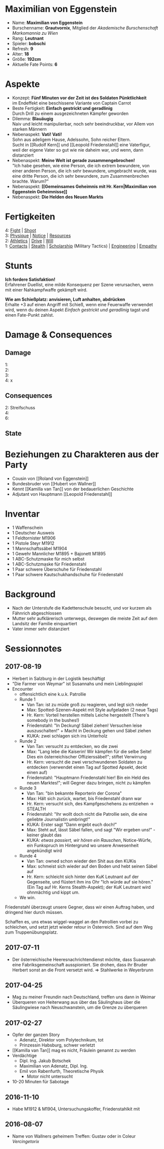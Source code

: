 # Maximilian von Eggenstein

* Name: **Maximilian von Eggenstein**
* Burschenname: **Grautvornix**, Mitglied der *Akademische Burschenschaft Markomannia zu Wien*
* Rang: **Leutnant**
* Spieler: **bobschi**
* Refresh: **9**
* Alter: **18**
* Größe: **192cm**
* Aktuelle Fate Points: **6**

# Aspekte

* Konzept: **Fünf Minuten vor der Zeit ist des Soldaten Pünktlichkeit**  
im Endeffekt eine beschissene Variante von Captain Carrot
* Beste Fertigkeit: **Einfach gestrickt und geradlinig**  
Durch Drill zu einem ausgezeichneten Kämpfer geworden
* Dilemma: **Blauäugig**  
Naiv und leicht manipulierbar, noch sehr beeindruckbar, vor Allem von starken Männern
* Nebenaspekt: **Vati! Vati!**  
Sohn aus adeligem Hause, Adelssohn, Sohn reicher Eltern.  
Sucht in [[Rudolf Kern]] und [[Leopold Friedenstahl]] eine Vaterfigur, weil der eigene Vater so gut wie nie daheim war, und wenn, dann distanziert
* Nebenaspekt: **Meine Welt ist gerade zusammengebrochen!**  
"Ich habe gesehen, wie eine Person, die ich extrem bewundere, von einer anderen Person, die ich sehr bewundere, umgebracht wurde, was eine dritte Person, die ich sehr bewundere, zum Zusammenbrechen brachte. Warum?"
* Nebenaspekt: **[[Gemeinsames Geheimnis mit Hr. Kern|Maximilian von Eggenstein Geheimnisse]]**
* Nebenaspekt: **Die Helden des Neuen Markts**

# Fertigkeiten

4: [Fight][skills_fight] | [Shoot][skills_shoot]  
3: [Physique][skills_physique] | [Notice][skills_notice] | [Resources][skills_resources]  
2: [Athletics][skills_athletics] | [Drive][skills_drive] | [Will][skills_will]  
1: [Contacts][skills_contacts] | [Stealth][skills_stealth] | [Scholarship][skills_scholarship] (Military Tactics) | [Engineering][skills_engineering] | [Empathy][skills_empathy]

# Stunts 

**Ich fordere Satisfaktion!**  
Erfahrener Duellist, eine milde Konsequenz per Szene verursachen, wenn mit einer Nahkampfwaffe gekämpft wird.

**Wie am Schießplatz: anvisieren, Luft anhalten, abdrücken**  
Erhalte +3 auf einen Angriff mit Schieß, wenn eine Feuerwaffe verwendet wird, wenn du deinen Aspekt *Einfach gestrickt und geradlinig* tagst und einen Fate-Punkt zahlst.

# Damage & Consequences

## Damage

1:  
2:  
3:   
4: x  

## Consequences

2: Streifschuss  
4:  
6:

## State

# Beziehungen zu Charakteren aus der Party

* Cousin von [[Roland von Eggenstein]]
* Bundesbruder von [[Hubert von Wallner]]
* Kennt [[Kamilla van Tan]] von der bedauerlichen Geschichte
* Adjutant von Hauptmann [[Leopold Friedenstahl]]

# Inventar

* 1 Waffenschein   
* 1 Deutscher Ausweis
* 1 Feldtornister M1906  
* 1 Pistole Steyr M1912  
* 1 Mannschaftssäbel M1904  
* 1 Gewehr Mannlicher M1895 + Bajonett M1895  
* 1 ABC-Schutzmaske für mich selbst
* 1 ABC-Schutzmaske für Friedenstahl  
* 1 Paar schwere Überschuhe für Friedenstahl  
* 1 Paar schwere Kautschukhandschuhe für Friedenstahl

# Background

* Nach der Unterstufe die Kadettenschule besucht, und vor kurzem als Fähnrich abgeschlossen
* Mutter sehr aufklärerisch unterwegs, deswegen die meiste Zeit auf dem Landsitz der Familie einquartiert
* Vater immer sehr distanziert

# Sessionnotes

## 2017-08-19

* Herbert in Salzburg in der Logistik beschäftigt
* "Die Farmer von Weymar" ist Susannahs und mein Lieblingsspiel
* Encounter
    - offensichtlich eine k.u.k. Patrollie
    - Runde 1
        + Van Tan: ist zu müde groß zu reagieren, und legt sich nieder
        + Max: Spotted-Szenen-Aspekt mit Style aufgeladen (2 neue Tags)
        + Hr. Kern: Vorteil herstellen mittels Leiche hergestellt (There's somebody in the bushes!)
        + Friedenstahl: "In Deckung! Säbel ziehen! Versuchen leise auszuschalten!" + Macht in Deckung gehen und Säbel ziehen
        + KUKA: zwei schlagen sich ins Unterholz
    - Runde 2
        + Van Tan: versucht zu entdecken, wo die zwei
        + Max: "Lang lebe die Kaiserin! Wir kämpfen für die selbe Seite! Dies ein österreichischer Offizierssäbel!"; stiftet Verwirrung
        + Hr. Kern: versucht die zwei verschwundenen Soldaten zu entdecken (verwendet einen Tag auf Spotted Apsekt, deckt einen auf)
        + Friedenstahl: "Hauptmann Friedenstahl hier! Bin ein Held des neuen Marktes!"; will Gegner dazu bringen, nicht zu kämpfen
    - Runde 3
        + Van Tan: "bin bekannte Reporterin der Corona"
        + Max: Hält sich zurück, wartet, bis Friedenstahl drann war
        + Hr. Kern: versucht sich, des Kampfgeschehens zu entziehen -> STEALTH
        + Friedenstahl: "Ihr wollt doch nicht die Patrollie sein, die eine geliebte Journalistin umbringt!"
        + KUKA: Erster sagt "Dann ergebt euch doch!"
        + Max: Steht auf, lässt Säbel fallen, und sagt "Wir ergeben uns!" - keiner glaubt das
        + KUKA: _etwas passiert, wir hören ein Rauschen_, Notice-Würfe, ein Funkspruch im Hintergrund wo unsere Anwesenheit angekündigt wird
    - Runde 4
        + Van Tan: owned schon wieder den Shit aus den KUKis
        + Max: schmeist sich wieder auf den Boden und hebt seinen Säbel auf
        + Hr. Kern: schleicht sich hinter den KuK Leutnant auf der Gegenseite, und flüstert ihm ins Ohr "Ich würde auf sie hören." (Ein Tag auf Hr. Kerns Stealth-Aspekt); der KuK Leutnant wird ohnmächtig und kippt um.
    - We win.

Friedenstahl überzeugt unsere Gegner, dass wir einen Auftrag haben, und dringend hier durch müssen. 

Schaffen es, uns etwas wiggel-waggel an den Patrollien vorbei zu schleichen, und setzt jetzt wieder retour in Österreich. Sind auf dem Weg zum Truppenübungsplatz.

## 2017-07-11

* Der österreichische Heeresnachrichtendienst möchte, dass Suasannah eine Fabriksgemeinschaft ausspioniert. Sie drohen, dass ihr Bruder Herbert sonst an die Front versetzt wird. => Stahlwerke in Weyerbrunn

## 2017-04-25

* Mag zu meiner Freundin nach Deutschland, treffen uns dann in Weimar
* Überqueren von Heiterwang aus über das Säulinghaus über die Säulingwiese nach Neuschwanstein, um die Grenze zu überqueren

## 2017-02-27

* Opfer der ganzen Story
  * Adenatz, Direktor vom Polytechnikum, tot
  * Prinzessin Habsburg, schwer verletzt
* [[Kamilla van Tan]] mag es nicht, Fräulein genannt zu werden 
* Verdächtige
  * Dipl. Ing. Jakub Botschek
  * Maximilian von Adenatz, Dipl. Ing.
  * Emil von Rabenfurth, Theoretische Physik
    * Motor nicht untersucht
* 10-20 Minuten für Sabotage

## 2016-11-10

* Habe M1912 & M1904, Untersuchungskoffer, Friedenstahlkit mit

## 2016-08-07

* Name von Wallners geheimem Treffen: Gustav oder in Coleur *Vercingetorix*

[skills_fight]: http://fate-srd.com/fate-core/Fight
[skills_shoot]: http://fate-srd.com/fate-core/Shoot
[skills_physique]: http://fate-srd.com/fate-core/Physique
[skills_notice]: http://fate-srd.com/fate-core/Notice
[skills_resources]: http://fate-srd.com/fate-core/Resources
[skills_athletics]: http://fate-srd.com/fate-core/Athletics
[skills_drive]: http://fate-srd.com/fate-core/Drive
[skills_will]: http://fate-srd.com/fate-core/Will
[skills_contacts]: http://fate-srd.com/fate-core/Contacts
[skills_stealth]: http://fate-srd.com/fate-core/Stealth
[skills_scholarship]: http://fate-srd.com/fate-core/Lore
[skills_engineering]: http://fate-srd.com/fate-core/Craft
[skills_empathy]: http://fate-srd.com/fate-core/Empathy